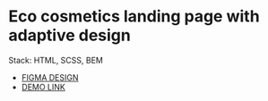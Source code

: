 # Eco cosmetics landing page with adaptive design
Stack: HTML, SCSS, BEM
- [FIGMA DESIGN](https://www.figma.com/file/Fz588JKGuPS2Bk21De4KE5/brand_of_eco-cosmetics-(Edit)?node-id=1%3A2)
- [DEMO LINK](https://kulchevych.github.io/Eco_cosmetics-landing/)
